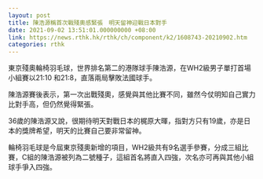 ```yaml
---
layout: post
title: 陳浩源稱首次戰殘奧感緊張　明天留神迎戰日本對手
date: 2021-09-02 13:51:01.000000000 +08:00
link: https://news.rthk.hk/rthk/ch/component/k2/1608743-20210902.htm
categories: rthk
---
```


東京殘奧輪椅羽毛球，世界排名第二的港隊球手陳浩源，在WH2級男子單打首場小組賽以21:10 和21:8，直落兩局擊敗法國球手。

陳浩源賽後表示，第一次出戰殘奧，感覺與其他比賽不同，雖然今仗明知自己實力比對手高，但仍然覺得緊張。

36歲的陳浩源又說，很期待明天對戰日本的梶原大暉，指對方只有19歲，亦是日本的獎牌希望，明天的比賽自己要非常留神。

輪椅羽毛球是今屆東京殘奧新增的項目，WH2級共有9名選手參賽，分成三組比賽，C組的陳浩源被列為二號種子，這組首名將直入四強，次名亦可再與其他小組球手爭入四強。
